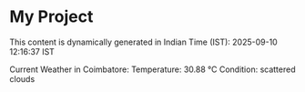 # My Project

This content is dynamically generated in Indian Time (IST): 2025-09-10 12:16:37 IST


Current Weather in Coimbatore:
Temperature: 30.88 °C
Condition: scattered clouds
